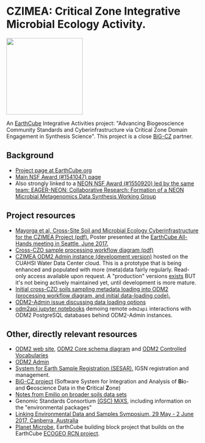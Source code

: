 # CZIMEA: Critical Zone Integrative Microbial Ecology Activity. 

<img src="https://www.earthcube.org/sites/default/files/doc-repository/logo_earthcube_no-subhead_horizontal.png" width=200 height=auto>


An [EarthCube](https://www.earthcube.org) Integrative Activities project: "Advancing Biogeoscience Community Standards and Cyberinfrastructure via Critical Zone Domain Engagement in Synthesis Science". This project is a close [BiG-CZ](http://bigcz.org) partner.

## Background
- [Project page at EarthCube.org](https://www.earthcube.org/group/advancing-biogeoscience-community-standards-cyberinfrastructure-critical-zone-domain-engagement-synthesis-science)
- [Main NSF Award (#1541047) page](https://www.nsf.gov/awardsearch/showAward?AWD_ID=1541047)
- Also strongly linked to a [NEON NSF Award (#1550920) led by the same team: EAGER-NEON: Collaborative Research: Formation of a NEON Microbial Metagenomics Data Synthesis Working Group](https://www.nsf.gov/awardsearch/showAward?AWD_ID=1550920)

## Project resources
- [Mayorga et al, Cross-Site Soil and Microbial Ecology Cyberinfrastructure for the CZIMEA Project (pdf).](https://drive.google.com/open?id=0B7vBlSZGFJKHZWlHQzV2YVB0MU0) Poster presented at the [EarthCube All-Hands meeting in Seattle, June 2017.](https://www.earthcube.org/2017-all-hands-meeting)
- [Cross-CZO sample processing workflow diagram (pdf)](https://drive.google.com/open?id=0B9NLnOiN5c1RUXIzbGNYVTNWMG8)
- [CZIMEA ODM2 Admin instance (development version)](http://dev-odm2admin.cuahsi.org/CZIMEA/) hosted on the CUAHSI Water Data Center cloud. This is a prototype that is being enhanced and populated with more (meta)data fairly regularly. Read-only access available upon request. A "production" versions [exists](http://odm2admin.cuahsi.org/CZIMEA/) BUT it's not being actively maintained yet, until development is more mature.
- [Initial cross-CZO soils sampling metadata loading into ODM2 (processing workflow diagram, and initial data-loading code).](dataloading)
- [ODM2-Admin issue discussing data loading options](https://github.com/ODM2/ODM2-Admin/issues/16)
- [odm2api jupyter notebooks](https://github.com/ODM2/ODM2API-ipython-notebooks) demoing remote `odm2api` interactions with ODM2 PostgreSQL databases behind ODM2-Admin instances.

## Other, directly relevant resources
- [ODM2 web site](http://www.odm2.org), [ODM2 Core schema diagram](http://odm2.github.io/ODM2/schemas/ODM2_Current/diagrams/ODM2Core.html) and [ODM2 Controlled Vocabularies](http://vocabulary.odm2.org)
- [ODM2 Admin](https://github.com/ODM2/ODM2-Admin)
- [System for Earth Sample Registration (SESAR).](http://www.geosamples.org/) IGSN registration and management.
- [BiG-CZ project](https://bigcz.org) (Software System for Integration and Analysis of **Bi**o- and **G**eoscience Data in the **C**ritical **Z**one) 
- [Notes from Emilio on broader soils data sets](GeneralSoilsData.md)
- Genomic Standards Consortium [(GSC) MiXS](http://gensc.org/mixs/), including information on the "environmental packages"
- [Linking Environmental Data and Samples Symposium, 29 May - 2 June 2017, Canberra, Australia](https://csiro-enviro-informatics.github.io/environmental-data-symposium-2017/)
- [Planet Microbe](http://www.planetmicrobe.org/), EarthCube building block project that builds on the EarthCube [ECOGEO RCN project](https://www.earthcube.org/group/ecogeo).
